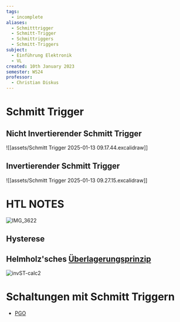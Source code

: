 ```yaml
---
tags:
  - incomplete
aliases:
  - Schmitttrigger
  - Schmitt-Trigger
  - Schmittriggers
  - Schmitt-Triggers
subject:
  - Einführung Elektronik
  - VL
created: 10th January 2023
semester: WS24
professor:
  - Christian Diskus
---
```


# Schmitt Trigger

## Nicht Invertierender Schmitt Trigger

![[assets/Schmitt Trigger 2025-01-13 09.17.44.excalidraw]]

## Invertierender Schmitt Trigger

![[assets/Schmitt Trigger 2025-01-13 09.27.15.excalidraw]]

# HTL NOTES

![IMG_3622](assets/IMG_3622.jpeg)

## Hysterese

## Helmholz'sches [Überlagerungsprinzip](../Elektrotechnik/Superpositionsprinzip.md)

![invST-calc2](assets/invST-calc2.png)

# Schaltungen mit Schmitt Triggern

- [PGO](Oszillatoren/Pierce-Gate%20Oszillator.md)